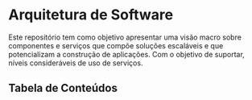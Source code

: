 # Arquitetura de Software

Este repositório tem como objetivo apresentar uma visão macro sobre componentes e serviços que compõe soluções escaláveis e que potencializam a construção de aplicações. Com o objetivo de suportar, níveis consideráveis de uso de serviços.

## Tabela de Conteúdos


